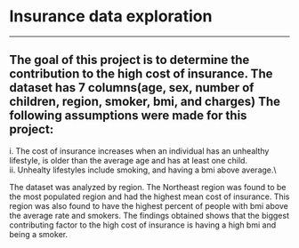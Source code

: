 # Insurance data exploration
---------------------------
The goal of this project is to determine the contribution to the high cost of insurance.
The dataset has 7 columns(age, sex, number of children, region, smoker, bmi, and charges)
The following assumptions were made for this project:
---------------------------
i. The cost of insurance increases when an individual has an unhealthy lifestyle, is older than the average age and has at least one child.\
ii.  Unhealty lifestyles include smoking, and having a bmi above average.\

The dataset was analyzed by region. The Northeast region was found to be the most populated region and had the highest mean cost of insurance. This region was also found to have the highest percent of people with bmi above the average rate and smokers. The findings obtained shows that the biggest contributing factor to the high cost of insurance is having a high bmi and being a smoker. 
